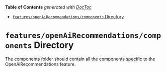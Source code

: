 <!-- START doctoc generated TOC please keep comment here to allow auto update -->
<!-- DON'T EDIT THIS SECTION, INSTEAD RE-RUN doctoc TO UPDATE -->

**Table of Contents** _generated with [DocToc](https://github.com/thlorenz/doctoc)_

- [`features/openAiRecommendations/components` Directory](#featuresopenairecommendationscomponents-directory)

<!-- END doctoc generated TOC please keep comment here to allow auto update -->

# `features/openAiRecommendations/components` Directory

The components folder should contain all the components specific to the OpenAiRecommendations feature.
